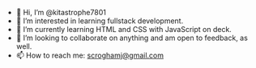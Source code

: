 - 👋 Hi, I’m @kitastrophe7801
- 👀 I’m interested in learning fullstack development.
- 🌱 I’m currently learning HTML and CSS with JavaScript on deck.
- 💞️ I’m looking to collaborate on anything and am open to feedback, as well.
- 📫 How to reach me: scroghamj@gmail.com

<!---
kitastrophe7801/kitastrophe7801 is a ✨ special ✨ repository because its `README.md` (this file) appears on your GitHub profile.
You can click the Preview link to take a look at your changes.
--->

